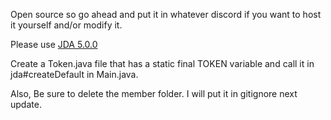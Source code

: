 Open source so go ahead and put it in whatever discord if you want to host it yourself and/or modify it.

Please use [JDA 5.0.0](https://github.com/discord-jda/JDA)
 
Create a Token.java file that has a static final TOKEN variable and call it in jda#createDefault in Main.java.


Also, Be sure to delete the member folder. I will put it in gitignore next update.
